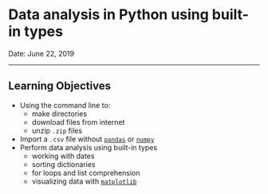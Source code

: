 # Data analysis in Python using built-in types

Date: June 22, 2019

-----

## Learning Objectives

* Using the command line to:
    + make directories
    + download files from internet
    + unzip `.zip` files
* Import a `.csv` file without [`pandas`](https://pandas.pydata.org/about.html) or [`numpy`](https://www.numpy.org/)
* Perform data analysis using built-in types
    + working with dates
    + sorting dictionaries
    + for loops and list comprehension
    + visualizing data with [`matplotlib`](https://matplotlib.org/index.html)
